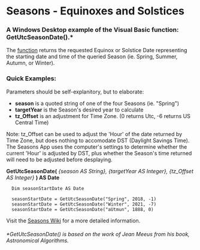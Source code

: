 # Seasons - Equinoxes and Solstices
### A Windows Desktop example of the Visual Basic function: **GetUtcSeasonDate()**.*

The [function](https://github.com/MikishVaughn/Seasons/blob/master/Seasons/Seasons.vb) returns the requested Equinox or Solstice Date representing the starting date and time of the queried Season (ie. Spring, Summer, Autumn, or Winter).  

### **Quick Examples:**
Parameters should be self-explanitory, but to elaborate:
* **season** is a quoted string of one of the four Seasons (ie. "Spring")
* **targetYear** is the Season's desired year to calculate
* **tz_Offset** is an adjustment for Time Zone. (0 returns Utc, -6 returns US Central Time)

Note: tz_Offset can be used to adjust the 'Hour' of the date returned by Time Zone, but does nothing to accomodate DST (Daylight Savings Time). The Seasons App uses the computer's settings to determine whether the current 'Hour' is adjusted by DST, plus whether the Season's time returned will need to be adjusted before desplaying. 

**GetUtcSeasonDate(** _{season AS String}, {targetYear AS Integer}, {tz_Offset AS Integer}_ **) AS Date**
  
      Dim seasonStartDate AS Date
      
      seasonStartDate = GetUtcSeasonDate("Spring", 2018, -1)
      seasonStartDate = GetUtcSeasonDate("Winter", 2021, -7)
      seasonStartDate = GetUtcSeasonDate("aUtmun", 1888, 0)

Visit the [Seasons Wiki](https://github.com/MikishVaughn/Seasons/wiki) for a more detailed information.

###### *GetUtcSeasonDate() is based on the work of Jean Meeus from his book, Astronomical Algorithms.
